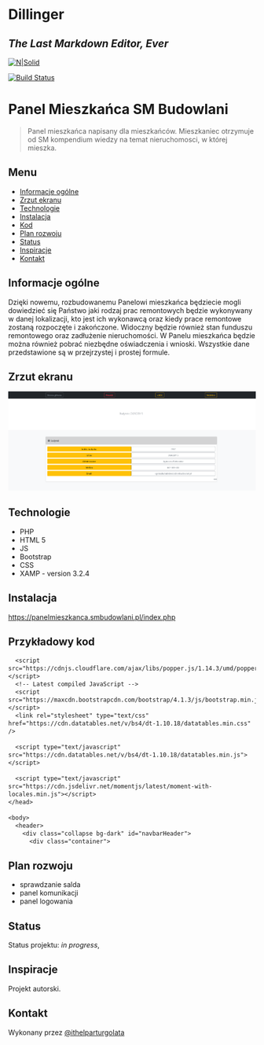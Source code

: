 # Dillinger
## _The Last Markdown Editor, Ever_

[![N|Solid](https://cldup.com/dTxpPi9lDf.thumb.png)](https://nodesource.com/products/nsolid)

[![Build Status](https://travis-ci.org/joemccann/dillinger.svg?branch=master)](https://travis-ci.org/joemccann/dillinger)

# Panel Mieszkańca SM Budowlani
> Panel mieszkańca napisany dla mieszkańców. Mieszkaniec otrzymuje od SM kompendium wiedzy na temat nieruchomosci, 
> w której mieszka. 

## Menu
* [Informacje ogólne](#informacje-oglne)
* [Zrzut ekranu](#zrzut-ekranu)
* [Technologie](#technologie)
* [Instalacja](#instalacja)
* [Kod](#kod)
* [Plan rozwoju](#plan-rozwoju)
* [Status](#status)
* [Inspiracje](#inspiracje)
* [Kontakt](#kontakt)

## Informacje ogólne
Dzięki nowemu, rozbudowanemu Panelowi mieszkańca będziecie mogli dowiedzieć się Państwo jaki rodzaj prac remontowych będzie wykonywany w danej lokalizacji, kto jest ich wykonawcą oraz kiedy prace remontowe zostaną rozpoczęte i zakończone. 
Widoczny będzie również stan funduszu remontowego oraz zadłużenie nieruchomości. 
W Panelu mieszkańca będzie można również pobrać niezbędne oświadczenia i wnioski. 
Wszystkie dane przedstawione są w przejrzystej i prostej formule. 

## Zrzut ekranu
![Zrzut ekranu](./images/screenshot.png)

## Technologie
* PHP
* HTML 5
* JS
* Bootstrap
* CSS
* XAMP - version 3.2.4

## Instalacja
https://panelmieszkanca.smbudowlani.pl/index.php

## Przykładowy kod


```  <!-- Popper JS -->
  <script src="https://cdnjs.cloudflare.com/ajax/libs/popper.js/1.14.3/umd/popper.min.js"></script>
  <!-- Latest compiled JavaScript -->
  <script src="https://maxcdn.bootstrapcdn.com/bootstrap/4.1.3/js/bootstrap.min.js"></script>
  <link rel="stylesheet" type="text/css" href="https://cdn.datatables.net/v/bs4/dt-1.10.18/datatables.min.css" />

  <script type="text/javascript" src="https://cdn.datatables.net/v/bs4/dt-1.10.18/datatables.min.js"></script>

  <script type="text/javascript" src="https://cdn.jsdelivr.net/momentjs/latest/moment-with-locales.min.js"></script>
</head>

<body>
  <header>
    <div class="collapse bg-dark" id="navbarHeader">
      <div class="container">
```





## Plan rozwoju

* sprawdzanie salda
* panel komunikacji
* panel logowania

## Status
Status projektu: _in progress_, 

## Inspiracje
Projekt autorski.

## Kontakt
Wykonany przez [@ithelparturgolata](ithelparturgolata@gmail.com) 